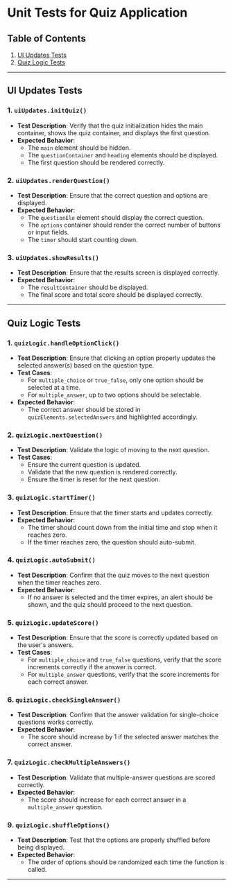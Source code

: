 # Unit Tests for Quiz Application

## Table of Contents
1. [UI Updates Tests](#ui-updates-tests)
2. [Quiz Logic Tests](#quiz-logic-tests)

---

## UI Updates Tests

### 1. `uiUpdates.initQuiz()`
- **Test Description**: Verify that the quiz initialization hides the main container, shows the quiz container, and displays the first question.
- **Expected Behavior**:
  - The `main` element should be hidden.
  - The `questionContainer` and `heading` elements should be displayed.
  - The first question should be rendered correctly.

### 2. `uiUpdates.renderQuestion()`
- **Test Description**: Ensure that the correct question and options are displayed.
- **Expected Behavior**:
  - The `questionEle` element should display the correct question.
  - The `options` container should render the correct number of buttons or input fields.
  - The `timer` should start counting down.

### 3. `uiUpdates.showResults()`
- **Test Description**: Ensure that the results screen is displayed correctly.
- **Expected Behavior**:
  - The `resultContainer` should be displayed.
  - The final score and total score should be displayed correctly.

-------------------------------------------------------------------------------------------------------------------

## Quiz Logic Tests

### 1. `quizLogic.handleOptionClick()`
- **Test Description**: Ensure that clicking an option properly updates the selected answer(s) based on the question type.
- **Test Cases**:
  - For `multiple_choice` or `true_false`, only one option should be selected at a time.
  - For `multiple_answer`, up to two options should be selectable.
- **Expected Behavior**:
  - The correct answer should be stored in `quizElements.selectedAnswers` and highlighted accordingly.

### 2. `quizLogic.nextQuestion()`
- **Test Description**: Validate the logic of moving to the next question.
- **Test Cases**:
  - Ensure the current question is updated.
  - Validate that the new question is rendered correctly.
  - Ensure the timer is reset for the next question.

### 3. `quizLogic.startTimer()`
- **Test Description**: Ensure that the timer starts and updates correctly.
- **Expected Behavior**:
  - The timer should count down from the initial time and stop when it reaches zero.
  - If the timer reaches zero, the question should auto-submit.

### 4. `quizLogic.autoSubmit()`
- **Test Description**: Confirm that the quiz moves to the next question when the timer reaches zero.
- **Expected Behavior**:
  - If no answer is selected and the timer expires, an alert should be shown, and the quiz should proceed to the next question.

### 5. `quizLogic.updateScore()`
- **Test Description**: Ensure that the score is correctly updated based on the user's answers.
- **Test Cases**:
  - For `multiple_choice` and `true_false` questions, verify that the score increments correctly if the answer is correct.
  - For `multiple_answer` questions, verify that the score increments for each correct answer.

### 6. `quizLogic.checkSingleAnswer()`
- **Test Description**: Confirm that the answer validation for single-choice questions works correctly.
- **Expected Behavior**: 
  - The score should increase by 1 if the selected answer matches the correct answer.

### 7. `quizLogic.checkMultipleAnswers()`
- **Test Description**: Validate that multiple-answer questions are scored correctly.
- **Expected Behavior**:
  - The score should increase for each correct answer in a `multiple_answer` question.


### 9. `quizLogic.shuffleOptions()`
- **Test Description**: Test that the options are properly shuffled before being displayed.
- **Expected Behavior**:
  - The order of options should be randomized each time the function is called.

---
